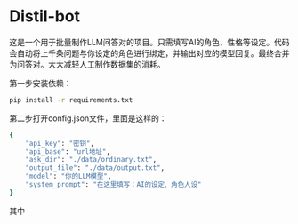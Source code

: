# Distil-bot
这是一个用于批量制作LLM问答对的项目。只需填写AI的角色、性格等设定。代码会自动将上千条问题与你设定的角色进行绑定，并输出对应的模型回复。最终合并为问答对。大大减轻人工制作数据集的消耗。

第一步安装依赖：
```bash
pip install -r requirements.txt
```
第二步打开config.json文件，里面是这样的：
```bash
{
    "api_key": "密钥",
    "api_base": "url地址",
    "ask_dir": "./data/ordinary.txt",
    "output_file": "./data/output.txt",
    "model": "你的LLM模型",
    "system_prompt": "在这里填写：AI的设定、角色人设"
}
```

其中
